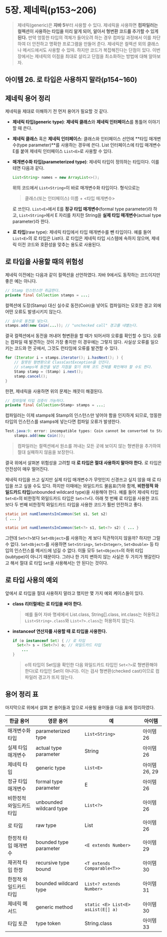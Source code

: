 # 5장. 제네릭(p153~206)

> 제네릭(generic)은 **자바 5**부터 사용할 수 있다. 제네릭을 사용하면 **컴파일러는 컬렉션이 사용하는 타입을 미리 알게 되어, 알아서 형변환 코드를 추가할 수 있게 된다.** 만약 엉뚱한 타입의 객체가 들어오려 하는 경우 컴파일 과정에서 이를 차단하여 더 안전하고 명확한 프로그램을 만들어 준다. 제네릭은 컬렉션 외의 클래스나 메서드에서도 사용할 수 있따. 하지만 코드가 복잡해진다는 단점이 있다. 이번 장에서는 제네릭의 이점을 최대로 살리고 단점을 최소화하는 방법에 대해 알아보자.

## 아이템 26. 로 타입은 사용하지 말라(p154~160)

## 제네릭 용어 정리

제네릭을 제대로 이해하기 전 먼저 용어가 필요할 것 같다.

- **제네릭 타입(generic type)**: **제네릭 클래스**와 **제네릭 인터페이스**를 통틀어 이야기할 때 쓴다.

- **제네릭 클래스** 혹은 **제네릭 인터페이스**: 클래스와 인터페이스 선언에 **타입 매개변수(type parameter)**를 사용하는 경우에 쓴다. List 인터페이스에 타입 매개변수 E를 붙여 제네릭 인터페이스 `List<E>`로 사용할 수 있다. 

- **매개변수화 타입(parameterized type)**: 제네릭 타입이 정의하는 타입이다. 이를테면 다음과 같다.

  ```java
  List<String> names = new ArrayList<>();  
  ```

  위의 코드에서 `List<String>`이 바로 매개변수화 타입이다. 형식으로는

  > 클래스(또는 인터페이스) 이름 + <타입 매개변수>

  로 쓰인다. `List<E>`에서 E를 **정규 타입 매개변수**(formal type parameter)라 하고, `List<String>`에서 E 자리를 차지한 String을 **실제 타입 매개변수**(actual type parameter)라 한다.

- **로 타입**(raw type): 제네릭 타입에서 타입 매개변수를 뺀 타입이다. 예를 들어 `List<E>`의 로 타입은 List다. 로 타입은 제네릭 타입 시스템에 속하지 않으며, 제네릭 이전 코드와 호환성을 맞추는 용도로 사용된다.

## 로 타입을 사용할 때의 위험성

제네릭 이전에는 다음과 같이 컬렉션을 선언하였다. 자바 9에서도 동작하는 코드이지만 좋은 예는 아니다.

```java
// Stamp 인스턴스만 취급한다.
private final Collection stamps = ...;
```

컬렉션에 도장(Stamp) 대신 실수로 동전(Coin)을 넣어도 컴파일러는 모호한 경고 외에 어떤 오류도 발생시키지 않는다.

```java
// 실수로 동전을 넣는다.
stamps.add(new Coin(...)); // "unchecked call" 경고를 내뱉는다.
```

결국 컬렉션에서 동전을 꺼내어 형변환을 할 때가 되어서야 오류를 확인할 수 있다. 오류는 컴파일 때 발견하는 것이 가장 좋지만 이 경우에는 그렇지 않다. 사실상 오류를 일으키는 코드와 먼 곳에서, 그것도 런타임에 오류를 발견할 수 있다.   

```java
for (Iterator i = stamps.iterator(); i.hasNext(); ) {
    // 잘못된 형변환으로 ClassCastException을 던진다.
    // stamps에 동전을 넣은 지점을 찾기 위해 코드 전체를 확인해야 할 수도 한다. 
    Stamp stamp = (Stamp) i.next(); 
    stamp.cancel();
}
```

한편, 제네릭을 사용하면 위의 문제는 깨끗이 해결된다.

```java
// 컴파일에 타입 검증이 가능하다.
private final Collection<Stamp> stamps = ...;
```

컴파일러는 이제 stamps에 Stamp의 인스턴스만 넣어야 함을 인지하게 되므로, 엉뚱한 타입의 인스턴스를 stamps에 넣는다면 컴파일 오류가 발생한다.

```java
Test.java:9: error: incompatible types: Coin cannot be converted to Stamp
    stamps.add(new Coin());
```

> 컴파일러는 컬렉션에서 원소를 꺼내는 모든 곳에 보이지 않는 형변환을 추가하여 절대 실패하지 않음을 보장한다.

결국 위에서 살펴본 위험성을 고려할 때 **로 타입은 절대 사용하지 말아야 한다.** 로 타입은 안전성이 매우 떨어진다.

제네릭 타입을 쓰고 싶지만 실제 타입 매개변수가 무엇인지 신경쓰고 싶지 않을 때 로 타입을 쓰고 싶을 수도 있다. 하지만 이때에는 와일드카드 물음표(?)와 함께, **비한정적 와일드카드 타입**(unbounded wildcard type)을 사용해야 한다. 예를 들어 제네릭 타입 `Set<E>`의 비한정적 와일드카드 타입은 `Set<?>`다. 아래 첫 번째 로 타입을 사용한 코드보다 두 번째 비한정적 와일드카드 타입을 사용한 코드가 훨씬 안전하고 좋다.

```java
static int numElementsInCommon(Set s1, Set s2) 
{ ... }
```

  ```java
static int numElementsInCommon(Set<?> s1, Set<?> s2) { ... }
  ```

그런데 `Set<?>`보다 `Set<Object>`를 사용하는 게 보다 직관적이지 않을까? 하지만 그럴 수 없다. `Set<Object>`를 사용하면 `Set<String>`, `Set<Integer>`, `Set<Double>` 등 타입의 인스턴스를 메서드에 넘길 수 없다. 이들 모두 `Set<Object>`의 하위 타입(subtype)이 아니기 때문이다. 그러나 한 가지 변하지 않는 사실은 두 가지가 헷갈린다고 해서 절대 로 타입 `Set`을 사용해서는 안 된다는 것이다.

 ## 로 타입 사용의 예외

앞에서 로 타입을 절대 사용하지 말라고 했지만 몇 가지 예외 케이스들이 있다. 

- **class 리터럴에는 로 타입을 써야 한다.** 

  > 예를 들어 자바 명세에서 List.class, String[].class, int.class는 허용하고 `List<String>.class`와 `List<?>.class`는 허용하지 않는다.

- **instanceof 연산자를 사용할 때 로 타입을 사용한다.** 

  ```java
  if (o instanceof Set) { // 로 타입
  	Set<?> s = (Set<?>) o; // 와일드카드 타입
      ...
  }
  ```

  > o의 타입이 Set임을 확인한 다음 와일드카드 타입인 `Set<?>`로 형변환해야 한다(로 타입인 Set이 아니다). 이는 검사 형변환(checked cast)이므로 컴파일러 경고가 뜨지 않는다.

## 용어 정리 표

마지막으로 위에서 살펴 본 용어들과 앞으로 사용될 용어들을 다음 표에 정리하였다.

| 한글 용어                | 영문 용어               | 예                                 | 아이템        |
| ------------------------ | ----------------------- | ---------------------------------- | ------------- |
| 매개변수화 타입          | parameterized type      | `List<String>`                     | 아이템 26     |
| 실제 타입 매개변수       | actual type parameter   | String                             | 아이템 26     |
| 제네릭 타입              | generic type            | `List<E>`                          | 아이템 26, 29 |
| 정규 타입 매개변수       | formal type parameter   | E                                  | 아이템 26     |
| 비한정적 와일드카드 타입 | unbounded wildcard type | `List<?>`                          | 아이템 26     |
| 로 타입                  | raw type                | List                               | 아이템 26     |
| 한정적 타입 매개변수     | bounded type parameter  | `<E extends Number>`               | 아이템 29     |
| 재귀적 타입 한정         | recursive type bound    | `<T extends Comparable<T>>`        | 아이템 30     |
| 한정적 와일드카드 타입   | bounded wildcard type   | `List<? extends Number>`           | 아이템 31     |
| 제네릭 메서드            | generic method          | `static <E> List<E> asList(E[] a)` | 아이템 30     |
| 타입 토큰                | type token              | String.class                       | 아이템 33     |

